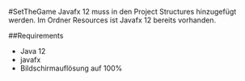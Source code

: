 #SetTheGame
Javafx 12 muss in den Project Structures hinzugefügt werden. Im Ordner Resources ist Javafx 12 bereits vorhanden. 

##Requirements
- Java 12
- javafx
- Bildschirmauflösung auf 100%
